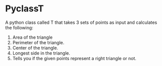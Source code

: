 # PyclassT
A python class called T that takes 3 sets of points as input and calculates the following:
1. Area of the triangle
2. Perimeter of the triangle.
3. Center of the triangle.
4. Longest side in the triangle.
5. Tells you if the given points represent a right triangle or not.
